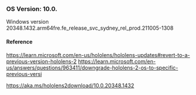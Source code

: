 ### OS Version: 10.0.
Windows version	20348.1432.arm64fre.fe_release_svc_sydney_rel_prod.211005-1308

#### Reference
https://learn.microsoft.com/en-us/hololens/hololens-updates#revert-to-a-previous-version-hololens-2
https://learn.microsoft.com/en-us/answers/questions/963411/downgrade-hololens-2-os-to-specific-previous-versi

https://aka.ms/hololens2download/10.0.20348.1432
